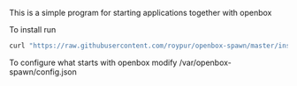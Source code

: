 This is a simple program for starting applications together with openbox

To install run

```bash
curl "https://raw.githubusercontent.com/roypur/openbox-spawn/master/install.sh" | bash
```

To configure what starts with openbox modify /var/openbox-spawn/config.json
